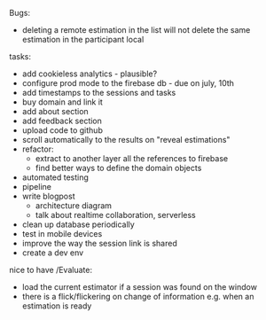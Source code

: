 Bugs:
- deleting a remote estimation in the list will not delete the same estimation in the participant local

tasks:
- add cookieless analytics - plausible?
- configure prod mode to the firebase db - due on july, 10th
- add timestamps to the sessions and tasks
- buy domain and link it
- add about section
- add feedback section
- upload code to github
- scroll automatically to the results on "reveal estimations"
- refactor: 
  - extract to another layer all the references to firebase
  - find better ways to define the domain objects
- automated testing
- pipeline
- write blogpost
  - architecture diagram
  - talk about realtime collaboration, serverless
- clean up database periodically
- test in mobile devices
- improve the way the session link is shared
- create a dev env

nice to have /Evaluate:
- load the current estimator if a session was found on the window
- there is a flick/flickering on change of information e.g. when an estimation is ready
